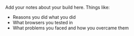 Add your notes about your build here. Things like: 

- Reasons you did what you did
- What browsers you tested in 
- What problems you faced and how you overcame them